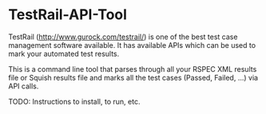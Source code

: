 # TestRail-API-Tool

TestRail (http://www.gurock.com/testrail/) is one of the best test case management software available. It has available APIs which can be used to mark your automated test results.

This is a command line tool that parses through all your RSPEC XML results file or Squish results file and marks all the test cases (Passed, Failed, ...) via API calls.

TODO: Instructions to install, to run, etc.

